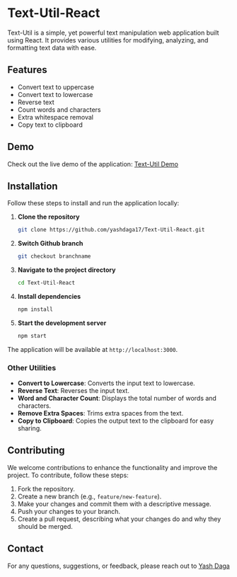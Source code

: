 # Text-Util-React
Text-Util is a simple, yet powerful text manipulation web application built using React. It provides various utilities for modifying, analyzing, and formatting text data with ease.


## Features

- Convert text to uppercase
- Convert text to lowercase
- Reverse text
- Count words and characters
- Extra whitespace removal
- Copy text to clipboard

## Demo

Check out the live demo of the application: [Text-Util Demo](https://yashdaga17.github.io/Text-Util-React/)

## Installation

Follow these steps to install and run the application locally:

1. **Clone the repository**
    ```sh
    git clone https://github.com/yashdaga17/Text-Util-React.git
    ```
2. **Switch Github branch**
    ```sh
    git checkout branchname 
    ```

3. **Navigate to the project directory**
    ```sh
    cd Text-Util-React
    ```

4. **Install dependencies**
    ```sh
    npm install
    ```

5. **Start the development server**
    ```sh
    npm start
    ```

The application will be available at `http://localhost:3000`.

### Other Utilities

- **Convert to Lowercase**: Converts the input text to lowercase.
- **Reverse Text**: Reverses the input text.
- **Word and Character Count**: Displays the total number of words and characters.
- **Remove Extra Spaces**: Trims extra spaces from the text.
- **Copy to Clipboard**: Copies the output text to the clipboard for easy sharing.

## Contributing

We welcome contributions to enhance the functionality and improve the project. To contribute, follow these steps:

1. Fork the repository.
2. Create a new branch (e.g., `feature/new-feature`).
3. Make your changes and commit them with a descriptive message.
4. Push your changes to your branch.
5. Create a pull request, describing what your changes do and why they should be merged.


## Contact

For any questions, suggestions, or feedback, please reach out to [<span data-clarity-mask="True" id="clarity-mask">Yash</span> <span data-clarity-mask="True" id="clarity-mask">Daga</span>](mailto:dagayash7@gmail.com)


